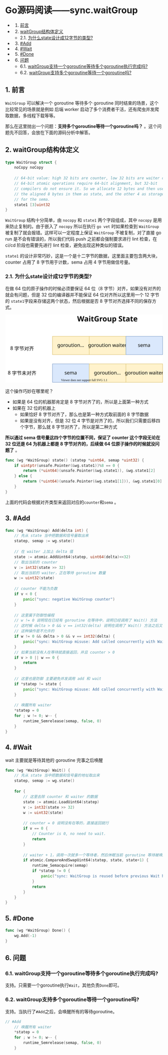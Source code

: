 # Go源码阅读——sync.waitGroup

<!-- vscode-markdown-toc -->
* 1. [前言](#)
* 2. [waitGroup结构体定义](#waitGroup)
	* 2.1. [为什么state设计成12字节的类型?](#state12)
* 3. [#Add](#Add)
* 4. [#Wait](#Wait)
* 5. [#Done](#Done)
* 6. [问题](#-1)
	* 6.1. [waitGroup支持一个goroutine等待多个goroutine执行完成吗?](#waitGroupgoroutinegoroutine)
	* 6.2. [waitGroup支持多个goroutine等待一个goroutine吗?](#waitGroupgoroutinegoroutine-1)

<!-- vscode-markdown-toc-config
	numbering=true
	autoSave=true
	/vscode-markdown-toc-config -->
<!-- /vscode-markdown-toc -->

##  1. <a name=''></a>前言

`WaitGroup` 可以解决一个 goroutine 等待多个 goroutine 同时结束的场景，这个比较常见的场景就是例如 后端 worker 启动了多个消费者干活，还有爬虫并发爬取数据，多线程下载等等。

那么在这里抛出一个问题：**支持多个goroutine等待一个goroutine吗？** 。这个问题先不回答，会放在下面的源码分析中解答。

##  2. <a name='waitGroup'></a>waitGroup结构体定义

```go
type WaitGroup struct {
	noCopy noCopy

	// 64-bit value: high 32 bits are counter, low 32 bits are waiter count.
	// 64-bit atomic operations require 64-bit alignment, but 32-bit
	// compilers do not ensure it. So we allocate 12 bytes and then use
	// the aligned 8 bytes in them as state, and the other 4 as storage
	// for the sema.
	state1 [3]uint32
}
```

`WaitGroup` 结构十分简单，由 `nocopy` 和 `state1` 两个字段组成，其中 `nocopy` 是用来防止复制的。由于嵌入了 `nocopy` 所以在执行 `go vet` 时如果检查到 `WaitGroup` 被复制了就会报错。这样可以一定程度上保证 `WaitGroup` 不被复制，对了直接 go run 是不会有错误的，所以我们代码 push 之前都会强制要求进行 lint 检查，在 ci/cd 阶段也需要先进行 lint 检查，避免出现这种类似的错误。

`state1` 的设计非常巧妙，这是一个是十二字节的数据，这里面主要包含两大块，counter 占用了 8 字节用于计数，sema 占用 4 字节用做信号量。

###  2.1. <a name='state12'></a>为什么state设计成12字节的类型?

在做 64 位的原子操作的时候必须要保证 64 位（8 字节）对齐，如果没有对齐的就会有问题，但是 32 位的编译器并不能保证 64 位对齐所以这里用一个 12 字节的 `state1`字段来存储这两个状态，然后根据是否 8 字节对齐选择不同的保存方式。

<div align=center><img src="/assets/wg1.png"/></div>

这个操作巧妙在哪里呢？

- 如果是 64 位的机器那肯定是 8 字节对齐了的，所以是上面第一种方式
- 如果在 32 位的机器上
  - 如果恰好 8 字节对齐了，那么也是第一种方式取前面的 8 字节数据
  - 如果是没有对齐，但是 32 位 4 字节是对齐了的，所以我们只需要后移四个字节，那么就 8 字节对齐了，所以是第二种方式

**所以通过 sema 信号量这四个字节的位置不同，保证了 counter 这个字段无论在 32 位还是 64 为机器上都是 8 字节对齐的，后续做 64 位原子操作的时候就没问题了** 。

```go
func (wg *WaitGroup) state() (statep *uint64, semap *uint32) {
	if uintptr(unsafe.Pointer(&wg.state1))%8 == 0 {
		return (*uint64)(unsafe.Pointer(&wg.state1)), &wg.state1[2]
	} else {
		return (*uint64)(unsafe.Pointer(&wg.state1[1])), &wg.state1[0]
	}
}
```

上面的代码会根据对齐类型来返回对应的`counter`和`sema` 。

##  3. <a name='Add'></a>#Add

```go
func (wg *WaitGroup) Add(delta int) {
    // 先从 state 当中把数据和信号量取出来
	statep, semap := wg.state()

    // 在 waiter 上加上 delta 值
	state := atomic.AddUint64(statep, uint64(delta)<<32)
    // 取出当前的 counter
	v := int32(state >> 32)
    // 取出当前的 waiter，正在等待 goroutine 数量
	w := uint32(state)

    // counter 不能为负数
	if v < 0 {
		panic("sync: negative WaitGroup counter")
	}

    // 这里属于防御性编程
    // w != 0 说明现在已经有 goroutine 在等待中，说明已经调用了 Wait() 方法
    // 这时候 delta > 0 && v == int32(delta) 说明在调用了 Wait() 方法之后又想加入新的等待者
    // 这种操作是不允许的
	if w != 0 && delta > 0 && v == int32(delta) {
		panic("sync: WaitGroup misuse: Add called concurrently with Wait")
	}
    // 如果当前没有人在等待就直接返回，并且 counter > 0
	if v > 0 || w == 0 {
		return
	}

    // 这里也是防御 主要避免并发调用 add 和 wait
	if *statep != state {
		panic("sync: WaitGroup misuse: Add called concurrently with Wait")
	}

	// 唤醒所有 waiter
	*statep = 0
	for ; w != 0; w-- {
		runtime_Semrelease(semap, false, 0)
	}
}
```

##  4. <a name='Wait'></a>#Wait

wait 主要就是等待其他的 goroutine 完事之后唤醒

```go
func (wg *WaitGroup) Wait() {
	// 先从 state 当中把数据和信号量的地址取出来
    statep, semap := wg.state()

	for {
     	// 这里去除 counter 和 waiter 的数据
		state := atomic.LoadUint64(statep)
		v := int32(state >> 32)
		w := uint32(state)

        // counter = 0 说明没有在等的，直接返回就行
        if v == 0 {
			// Counter is 0, no need to wait.
			return
		}

		// waiter + 1，调用一次就多一个等待者，然后休眠当前 goroutine 等待被唤醒
		if atomic.CompareAndSwapUint64(statep, state, state+1) {
			runtime_Semacquire(semap)
			if *statep != 0 {
				panic("sync: WaitGroup is reused before previous Wait has returned")
			}
			return
		}
	}
}
```

##  5. <a name='Done'></a>#Done

```go
func (wg *WaitGroup) Done() {
	wg.Add(-1)
}
```

##  6. <a name='-1'></a>问题

###  6.1. <a name='waitGroupgoroutinegoroutine'></a>waitGroup支持一个goroutine等待多个goroutine执行完成吗?

支持。只需要一个goroutine执行`Wait`，其他负责`Done`即可。

###  6.2. <a name='waitGroupgoroutinegoroutine-1'></a>waitGroup支持多个goroutine等待一个goroutine吗?

支持。当执行了`#Add`之后，会唤醒所有的等待goroutine。

```go
// #Add	
	// 唤醒所有 waiter
	*statep = 0
	for ; w != 0; w-- {
		runtime_Semrelease(semap, false, 0)
	}
```

